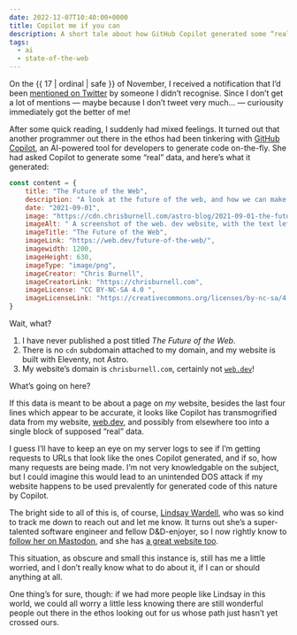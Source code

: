 ```yaml
---
date: 2022-12-07T10:40:00+0000
title: Copilot me if you can
description: A short tale about how GitHub Copilot generated some “real” data about my website.
tags:
  - ai
  - state-of-the-web
---
```


On <time datetime="">the {{ 17 | ordinal | safe }} of November</time>, I received a notification that I’d been [mentioned on Twitter](https://twitter.com/lindsaykwardell/status/1593358142376931328) by someone I didn’t recognise. Since I don’t get a lot of mentions — maybe because I don’t tweet very much… — curiousity immediately got the better of me!

After some quick reading, I suddenly had mixed feelings. It turned out that another programmer out there in the ethos had been tinkering with [GitHub Copilot](https://github.com/features/copilot/), an AI-powered tool for developers to generate code on-the-fly. She had asked Copilot to generate some <q>real</q> data, and here’s what it generated:

```javascript
const content = {
	title: "The Future of the Web",
	description: "A look at the future of the web, and how we can make it better.",
	date: "2021-09-01",
	image: "https://cdn.chrisburnell.com/astro-blog/2021-09-01-the-future-of-the-web/og-image.png",
	imageAlt: " A screenshot of the web. dev website, with the text left corner.",
	imageTitle: "The Future of the Web",
	imageLink: "https://web.dev/future-of-the-web/",
	imagewidth: 1200,
	imageHeight: 630,
	imageType: "image/png",
	imageCreator: "Chris Burnell",
	imageCreatorLink: "https://chrisburnell.com",
	imageLicense: "CC BY-NC-SA 4.0 ",
	imageLicenseLink: "https://creativecommons.org/licenses/by-nc-sa/4.0/",
}
```

Wait, what?

1. I have never published a post titled *The Future of the Web*.
2. There is no `cdn` subdomain attached to my domain, and my website is built with Eleventy, not Astro.
3. My website’s domain is `chrisburnell.com`, certainly not [`web.dev`](https://web.dev)!

What’s going on here?

If this data is meant to be about a page on *my* website, besides the last four lines which appear to be accurate, it looks like Copilot has transmogrified data from my website, [web.dev](https://web.dev), and possibly from elsewhere too into a single block of supposed <q>real</q> data.

I guess I’ll have to keep an eye on my server logs to see if I’m getting requests to URLs that look like the ones Copilot generated, and if so, how many requests are being made. I’m not very knowledgable on the subject, but I could imagine this would lead to an unintended DOS attack if my website happens to be used prevalently for generated code of this nature by Copilot.

The bright side to all of this is, of course, [Lindsay Wardell](https://www.lindsaykwardell.com/), who was so kind to track me down to reach out and let me know. It turns out she’s a super-talented software engineer and fellow D&D-enjoyer, so I now rightly know to [follow her on Mastodon](https://mastodon.social/@lindsaykwardell), and she has [a great website too](https://www.lindsaykwardell.com).

This situation, as obscure and small this instance is, still has me a little worried, and I don’t really know what to do about it, if I can or should anything at all.

One thing’s for sure, though: if we had more people like Lindsay in this world, we could all worry a little less knowing there are still wonderful people out there in the ethos looking out for us whose path just hasn’t yet crossed ours.
